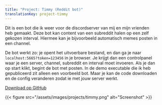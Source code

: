 ```yaml
---
title: "Project: Timmy (Reddit bot)"
translationKey: project-timmy
---
```


Dit is een bot die ik weer voor de discordserver van mij en mijn vrienden heb gemaakt. Deze bot kan content van een subreddit halen op een zelf gekozen interval. Hiermee kan je bijvoorbeeld automatisch memes posten in een channel.

De bot werkt zo: je opent het uitvoerbare bestand, en dan ga je naar <code class="bold">localhost:5665?token=123456</code> in je browser. Je krijgt dan een controlpanel waar je een server, channel, subreddit en interval moet invoeren. Als je dan op start klikt, begint de bot met posten. In de demo executable die ik heb gepubliceerd zit alleen een voorbeeld bot. Maar je kan de code downloaden en de config veranderen zodat ie met jouw server werkt.

[Download op GitHub](https://github.com/RobinBoers/Timmy)

{{< figure src="/assets/images/projects/timmy.png" alt="Screenshot" >}}
